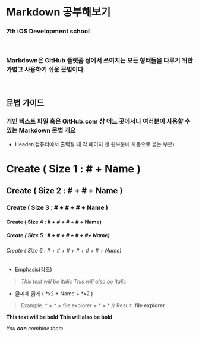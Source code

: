 # Markdown 공부해보기
### 7th iOS Development school
<br>

### Markdown은 GitHub 플랫폼 상에서 쓰여지는 모든 형태들을 다루기 위한 가볍고 사용하기 쉬운 문법이다.

<br>


## 문법 가이드  


### 개인 텍스트 파일 혹은 GitHub.com 상 어느 곳에서나 여러분이 사용할 수 있는 Markdown 문법 개요

- Header(컴퓨터에서 출력될 때 각 페이지 맨 윗부분에 자동으로 붙는 부분)
# Create ( Size 1 : # + Name )
## Create ( Size 2 : # + # + Name )
### Create ( Size 3 : # + # + # + Name )
#### Create ( Size 4 : # + # + # + # + Name)
##### Create ( Size 5 : # + # + # + # + #+ Name)
###### Create ( Size 6 : # + # + # + # + # + # + Name)

- Emphasis(강조)
 > *This text will be italic*
 > _This will also be italic_

- 글씨체 굵게 ( *x2 + Name + *x2 ) 
 > Example. * + * + file explorer + * + * // Result. **file explorer**

**This text will be bold**
__This will also be bold__

_You **can** combine them_
